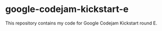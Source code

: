 # google-codejam-kickstart-e
This repository contains my code for Google Codejam Kickstart round E.

